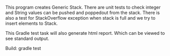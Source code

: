 This program creates Generic Stack.
There are unit tests to check integer and String values can be pushed and poppedout from the stack. There is also a test for StackOverflow exception when stack is full and we try to insert elements to Stack.

This Gradle test task will also generate html report. Which can be viewed to see standard output.

Build:
gradle test
